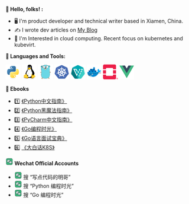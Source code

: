 <!--
**iswbm/iswbm** is a ✨ _special_ ✨ repository because its `README.md` (this file) appears on your GitHub profile.

Here are some ideas to get you started:

- 🔭 I’m currently working on ...
- 🌱 I’m currently learning ...
- 👯 I’m looking to collaborate on ...
- 🤔 I’m looking for help with ...
- 💬 Ask me about ...
- 📫 How to reach me: ...
- 😄 Pronouns: ...
- ⚡ Fun fact: ...
-->

**👋 Hello, folks! :**

* 🖥  I'm product developer and technical writer based in Xiamen, China.
* ✍️  I wrote dev articles on <a href="https://www.iswbm.com" target="_blank">My Blog</a>
* 🧐 I'm Interested in cloud computing. Recent focus on kubernetes and kubevirt.

**🌈 Languages and Tools:**

<p align="left">
<img src="https://raw.githubusercontent.com/iswbm/iswbm/main/assets/python-original.svg" alt="python" width="40" height="40"/>
<img src="https://raw.githubusercontent.com/iswbm/iswbm/main/assets/linux-original.svg" alt="linux" width="40" height="40"/>
<img src="https://raw.githubusercontent.com/iswbm/iswbm/main/assets/go-original.svg" alt="go" width="40" height="40"/>
<img src="https://raw.githubusercontent.com/iswbm/iswbm/main/assets/kubernetes-plain.svg" alt="kubernetes" width="40" height="40"/>
<img src="https://raw.githubusercontent.com/iswbm/iswbm/main/assets/kubevirt.svg" alt="kubevirt" width="40" height="40"/>
<img src="https://raw.githubusercontent.com/iswbm/iswbm/main/assets/docker.svg" alt="docker" width="40" height="40"/>
<img src="https://raw.githubusercontent.com/iswbm/iswbm/main/assets/openstack.svg" alt="openstack" width="40" height="40"/>
<img src="https://raw.githubusercontent.com/iswbm/iswbm/main/assets/vuejs-original.svg" alt="vuejs" width="40" height="40"/>
</p>

**📖 Ebooks**

- 1️⃣  [《Python中文指南》](https://python.iswbm.com)
- 2️⃣  [《Python黑魔法指南》](https://magic.iswbm.com)
- 3️⃣  [《PyCharm中文指南》](https://pycharm.iswbm.com)
- 4️⃣  [《Go编程时光》](https://golang.iswbm.com)
- 5️⃣  [《Go语言面试宝典》](https://go-interview.iswbm.com)
- 6️⃣  [《大白话K8S》](https://k8s.iswbm.com)

<img src="https://raw.githubusercontent.com/iswbm/iswbm/main/assets/wechat.svg" alt="wechat" width="20" height="20"/> **Wechat Official Accounts**

- <img src="https://raw.githubusercontent.com/iswbm/iswbm/main/assets/wechat.svg" alt="wechat" width="20" height="20"/> 搜 “写点代码的明哥”
- <img src="https://raw.githubusercontent.com/iswbm/iswbm/main/assets/wechat.svg" alt="wechat" width="20" height="20"/> 搜 “Python 编程时光”
- <img src="https://raw.githubusercontent.com/iswbm/iswbm/main/assets/wechat.svg" alt="wechat" width="20" height="20"/> 搜 “Go 编程时光”
